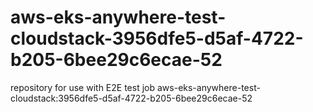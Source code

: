 # aws-eks-anywhere-test-cloudstack-3956dfe5-d5af-4722-b205-6bee29c6ecae-52
repository for use with E2E test job aws-eks-anywhere-test-cloudstack:3956dfe5-d5af-4722-b205-6bee29c6ecae-52
